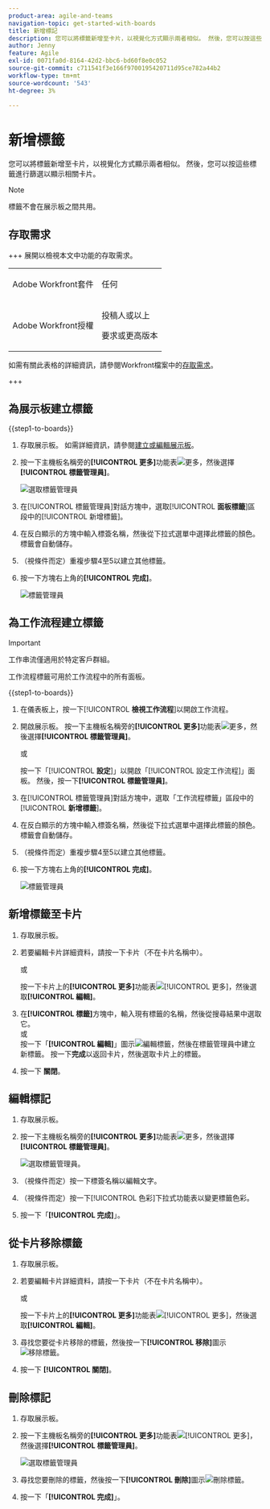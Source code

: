 ```yaml
---
product-area: agile-and-teams
navigation-topic: get-started-with-boards
title: 新增標記
description: 您可以將標籤新增至卡片，以視覺化方式顯示兩者相似。 然後，您可以按這些標籤進行篩選以顯示相關卡片。
author: Jenny
feature: Agile
exl-id: 0071fa0d-8164-42d2-bbc6-bd60f8e0c052
source-git-commit: c711541f3e166f9700195420711d95ce782a44b2
workflow-type: tm+mt
source-wordcount: '543'
ht-degree: 3%

---
```


# 新增標籤

您可以將標籤新增至卡片，以視覺化方式顯示兩者相似。 然後，您可以按這些標籤進行篩選以顯示相關卡片。

>[!NOTE]
>
>標籤不會在展示板之間共用。

## 存取需求

+++ 展開以檢視本文中功能的存取需求。

<table style="table-layout:auto"> 
 <col> 
 <col> 
 <tbody> 
  <tr> 
   <td role="rowheader">Adobe Workfront套件</td> 
   <td> <p>任何</p> </td> 
  </tr> 
  <tr> 
   <td role="rowheader">Adobe Workfront授權</td> 
   <td> 
   <p>投稿人或以上</p> 
   <p>要求或更高版本</p>
   </td> 
  </tr> 
 </tbody> 
</table>

如需有關此表格的詳細資訊，請參閱Workfront檔案中的[存取需求](/help/quicksilver/administration-and-setup/add-users/access-levels-and-object-permissions/access-level-requirements-in-documentation.md)。

+++

## 為展示板建立標籤

{{step1-to-boards}}

1. 存取展示板。 如需詳細資訊，請參閱[建立或編輯展示板](../../agile/get-started-with-boards/create-edit-board.md)。
1. 按一下主機板名稱旁的&#x200B;**[!UICONTROL 更多]**&#x200B;功能表![更多](assets/more-icon-spectrum.png)，然後選擇&#x200B;**[!UICONTROL 標籤管理員]**。

   ![選取標籤管理員](assets/boards-tagmanager-350x189.png)

1. 在[!UICONTROL 標籤管理員]對話方塊中，選取&#x200B;[!UICONTROL **面板標籤**]&#x200B;區段中的[!UICONTROL 新增標籤]。
1. 在反白顯示的方塊中輸入標簽名稱，然後從下拉式選單中選擇此標籤的顏色。 標籤會自動儲存。
1. （視條件而定）重複步驟4至5以建立其他標籤。
1. 按一下方塊右上角的&#x200B;**[!UICONTROL 完成]**。

   ![標籤管理員](assets/tag-manager-2023.png)

## 為工作流程建立標籤

>[!IMPORTANT]
>
>工作串流僅適用於特定客戶群組。

工作流程標籤可用於工作流程中的所有面板。

{{step1-to-boards}}

1. 在儀表板上，按一下&#x200B;[!UICONTROL **檢視工作流程**]&#x200B;以開啟工作流程。
1. 開啟展示板。 按一下主機板名稱旁的&#x200B;**[!UICONTROL 更多]**&#x200B;功能表![更多](assets/more-icon-spectrum.png)，然後選擇&#x200B;**[!UICONTROL 標籤管理員]**。

   或

   按一下「[!UICONTROL **設定**]」以開啟「[!UICONTROL 設定工作流程]」面板。 然後，按一下&#x200B;**[!UICONTROL 標籤管理員]**。

1. 在[!UICONTROL 標籤管理員]對話方塊中，選取「工作流程標籤」區段中的&#x200B;[!UICONTROL **新增標籤**]。
1. 在反白顯示的方塊中輸入標簽名稱，然後從下拉式選單中選擇此標籤的顏色。 標籤會自動儲存。
1. （視條件而定）重複步驟4至5以建立其他標籤。
1. 按一下方塊右上角的&#x200B;**[!UICONTROL 完成]**。

   ![標籤管理員](assets/tag-manager-workstreams.png)

## 新增標籤至卡片

1. 存取展示板。
1. 若要編輯卡片詳細資料，請按一下卡片（不在卡片名稱中）。

   或

   按一下卡片上的&#x200B;**[!UICONTROL 更多]**&#x200B;功能表![[!UICONTROL 更多]](assets/more-icon-spectrum.png)，然後選取&#x200B;**[!UICONTROL 編輯]**。

1. 在&#x200B;**[!UICONTROL 標籤]**&#x200B;方塊中，輸入現有標籤的名稱，然後從搜尋結果中選取它。\
   或\
   按一下「**[!UICONTROL 編輯]**」圖示&#x200B;![編輯標籤](assets/boards-edittag-30x29.png)，然後在標籤管理員中建立新標籤。 按一下&#x200B;**完成**&#x200B;以返回卡片，然後選取卡片上的標籤。
1. 按一下 **關閉**。

## 編輯標記

1. 存取展示板。
1. 按一下主機板名稱旁的&#x200B;**[!UICONTROL 更多]**&#x200B;功能表![更多](assets/more-icon-spectrum.png)，然後選擇&#x200B;**[!UICONTROL 標籤管理員]**。

   ![選取標籤管理員。](assets/boards-tagmanager-350x189.png)

1. （視條件而定）按一下標簽名稱以編輯文字。
1. （視條件而定）按一下[!UICONTROL 色彩]下拉式功能表以變更標籤色彩。
1. 按一下「**[!UICONTROL 完成]**」。

## 從卡片移除標籤

1. 存取展示板。
1. 若要編輯卡片詳細資料，請按一下卡片（不在卡片名稱中）。

   或

   按一下卡片上的&#x200B;**[!UICONTROL 更多]**&#x200B;功能表![[!UICONTROL 更多]](assets/more-icon-spectrum.png)，然後選取&#x200B;**[!UICONTROL 編輯]**。

1. 尋找您要從卡片移除的標籤，然後按一下&#x200B;**[!UICONTROL 移除]**&#x200B;圖示![移除標籤](assets/copy-of-boards-remove-30x23.png)。
1. 按一下 **[!UICONTROL 關閉]**。

## 刪除標記

1. 存取展示板。
1. 按一下主機板名稱旁的&#x200B;**[!UICONTROL 更多]**&#x200B;功能表![[!UICONTROL 更多]](assets/more-icon-spectrum.png)，然後選擇&#x200B;**[!UICONTROL 標籤管理員]**。

   ![選取標籤管理員](assets/boards-tagmanager-350x189.png)

1. 尋找您要刪除的標籤，然後按一下&#x200B;**[!UICONTROL 刪除]**&#x200B;圖示![刪除標籤](assets/copy-of-boards-delete-30x27.png)。
1. 按一下「**[!UICONTROL 完成]**」。
